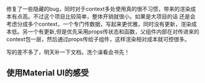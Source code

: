 修复了一些隐藏的bug，同时对于context多处使用真的很不习惯，带来的渲染成本有点高。不过这个项目比较简单，整体开销就很小。如果是大项目的话
还是会考虑分成多个context，一个专门传数据，写起来更优雅，同时没有更新，渲染成本低。另一个有更新,但是优先采用props传状态和函数，父组件内部在对传进来的context包一层，然后通过props传给子组件，这样渲染相对成本就可控很多。

写的差不多了，明天补一下文档，洗个澡看会书先！
## 使用Material UI的感受